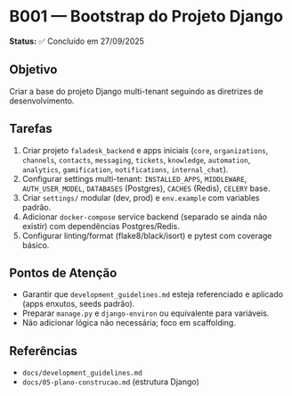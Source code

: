 # B001 — Bootstrap do Projeto Django

**Status:** ✅ Concluído em 27/09/2025

## Objetivo
Criar a base do projeto Django multi-tenant seguindo as diretrizes de desenvolvimento.

## Tarefas
1. Criar projeto `faladesk_backend` e apps iniciais (`core`, `organizations`, `channels`, `contacts`, `messaging`, `tickets`, `knowledge`, `automation`, `analytics`, `gamification`, `notifications`, `internal_chat`).
2. Configurar settings multi-tenant: `INSTALLED_APPS`, `MIDDLEWARE`, `AUTH_USER_MODEL`, `DATABASES` (Postgres), `CACHES` (Redis), `CELERY` base.
3. Criar `settings/` modular (dev, prod) e `env.example` com variables padrão.
4. Adicionar `docker-compose` service backend (separado se ainda não existir) com dependências Postgres/Redis.
5. Configurar linting/format (flake8/black/isort) e pytest com coverage básico.

## Pontos de Atenção
- Garantir que `development_guidelines.md` esteja referenciado e aplicado (apps enxutos, seeds padrão).
- Preparar `manage.py` e `django-environ` ou equivalente para variáveis.
- Não adicionar lógica não necessária; foco em scaffolding.

## Referências
- `docs/development_guidelines.md`
- `docs/05-plano-construcao.md` (estrutura Django)
